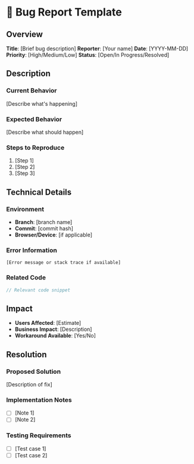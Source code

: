 # 🐛 Bug Report Template

## Overview
**Title**: [Brief bug description]
**Reporter**: [Your name]
**Date**: [YYYY-MM-DD]
**Priority**: [High/Medium/Low]
**Status**: [Open/In Progress/Resolved]

## Description
### Current Behavior
[Describe what's happening]

### Expected Behavior
[Describe what should happen]

### Steps to Reproduce
1. [Step 1]
2. [Step 2]
3. [Step 3]

## Technical Details
### Environment
- **Branch**: [branch name]
- **Commit**: [commit hash]
- **Browser/Device**: [if applicable]

### Error Information
```
[Error message or stack trace if available]
```

### Related Code
```typescript
// Relevant code snippet
```

## Impact
- **Users Affected**: [Estimate]
- **Business Impact**: [Description]
- **Workaround Available**: [Yes/No]

## Resolution
### Proposed Solution
[Description of fix]

### Implementation Notes
- [ ] [Note 1]
- [ ] [Note 2]

### Testing Requirements
- [ ] [Test case 1]
- [ ] [Test case 2]